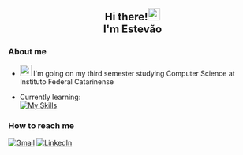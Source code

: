 ## <p align="center">Hi there!<img src="https://em-content.zobj.net/thumbs/320/apple/354/waving-hand_1f44b.png" width="25" height="25"><br> I'm Estevão</p>

### About me
- <img src="https://em-content.zobj.net/thumbs/320/apple/354/books_1f4da.png" width="23"> I'm going on my third semester studying Computer Science at Instituto Federal Catarinense

- Currently learning: <br>
  [![My Skills](https://skillicons.dev/icons?i=python)](https://www.python.org) 

### How to reach me
[![Gmail](https://img.shields.io/badge/Gmail-0d1117?style=for-the-badge&logo=gmail&logoColor=D14836)](mailto:estevaogoerlln@gmail.com)
[![LinkedIn](https://img.shields.io/badge/LinkedIn-0d1117?style=for-the-badge&logo=linkedin&logoColor=0077B5)](www.linkedin.com/in/estevaogoerll)

<!--
I see you're looking for something 👀
Feel free to copy and use anything I did on my readme!
-->
